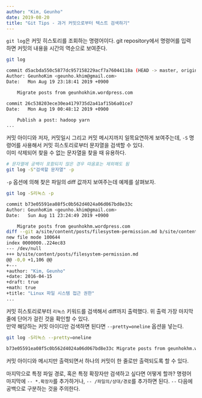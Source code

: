 ```yaml
---
author: "Kim, Geunho"
date: 2019-08-20
title: "Git Tips - 과거 커밋으로부터 텍스트 검색하기"
---
```



`git log`은 커밋 히스토리를 조회하는 명령어이다. git repository에서 명령어를 입력하면 커밋의 내용을 시간의 역순으로 보여준다.

```bash
git log

commit d5acbda550c5877dc957158229acf7a76044118a (HEAD -> master, origin/master, origin/HEAD)
Author: GeunhoKim <geunho.khim@gmail.com>
Date:   Mon Aug 19 23:18:41 2019 +0900

    Migrate posts from geunhokhim.wordpress.com

commit 26c538203ece30ea4179735d2a41af15b6a01ce7                                                                                                                                                                 Author: GeunhoKim <geunho.khim@gmail.com>
Date:   Mon Aug 19 00:48:12 2019 +0900

    Publish a post: hadoop yarn
...
```

커밋 아이디와 저자, 커밋일시 그리고 커밋 메시지까지 일목요연하게 보여주는데, `-S` 명령어를 사용해서 커밋 히스토리로부터 문자열을 검색할 수 있다.  
이미 삭제되어 찾을 수 없는 문자열을 찾을 때 유용하다.  

```bash
# 문자열에 공백이 포함되지 않은 경우 따옴표는 제외해도 됨
git log -S"검색할 문자열" -p
```
`-p` 옵션에 의해 찾은 파일의 diff 값까지 보여주는데 예제를 살펴보자.

```bash
git log -S리눅스 -p

commit b73e05591ea08f5c0b562d4024a06d067bd8e33c
Author: GeunhoKim <geunho.khim@gmail.com>
Date:   Sun Aug 11 23:24:49 2019 +0900

    Migrate posts from geunhokhm.wordpress.com
diff --git a/site/content/posts/filesystem-permission.md b/site/content/posts/filesystem-permission.md
new file mode 100644
index 0000000..224ec83
--- /dev/null
+++ b/site/content/posts/filesystem-permission.md
@@ -0,0 +1,106 @@
+---
+author: "Kim, Geunho"
+date: 2016-04-15
+draft: true
+math: true
+title: "Linux 파일 시스템 접근 권한"
...
```

커밋 히스토리로부터 `리눅스` 키워드를 검색해서 diff까지 출력했다. 위 출력 가장 마지막 줄에 단어가 걸린 것을 확인할 수 있다.  
만약 해당하는 커밋 아이디만 검색하면 된다면 `--pretty=oneline` 옵션을 넣는다.

```bash
git log -S리눅스 --pretty=oneline

b73e05591ea08f5c0b562d4024a06d067bd8e33c Migrate posts from geunhokhm.wordpress.com
```
커밋 아이디와 메시지만 출력되면서 하나의 커밋이 한 줄로만 출력되도록 할 수 있다.

마지막으로 특정 파일 경로, 혹은 특정 확장자만 검색하고 싶다면 어떻게 할까?
명령어 마지막에 `-- *.확장자`를 추가하거나, `-- /파일의/상대/경로`를 추가하면 된다. `--` 다음에 공백으로 구분하는 것을 주의한다.  

